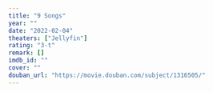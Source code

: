 ```yaml
---
title: "9 Songs"
year: ""
date: "2022-02-04"
theaters: ["Jellyfin"]
rating: "3-t"
remark: []
imdb_id: ""
cover: ""
douban_url: "https://movie.douban.com/subject/1316505/"
---
```

